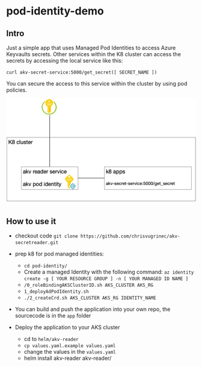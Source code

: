 # pod-identity-demo

## Intro

Just a simple app that uses Managed Pod Identities to access Azure Keyvaults secrets. 
Other services within the K8 cluster can access the secrets by accessing the local service like this:

```
curl akv-secret-service:5000/get_secret([ SECRET_NAME ])
```

You can secure the access to this service within the cluster by using pod policies.

![Image of pod ID](https://raw.githubusercontent.com/chrisvugrinec/akv-secretreader/master/images/akv-reader.png)


## How to use it

- checkout code `git clone https://github.com/chrisvugrinec/akv-secretreader.git`
- prep k8 for pod managed identities:
  
  - `cd pod-identity/`
  - Create a managed Identity with the following command: `az identity create -g [ YOUR RESOURCE GROUP ] -n [ YOUR MANAGED ID NAME ]`
  - `/0_roleBindingAKSClusterID.sh AKS_CLUSTER AKS_RG`
  - `1_deployAdPodIdentity.sh`
  - `./2_createCrd.sh AKS_CLUSTER AKS_RG IDENTITY_NAME`

- You can build and push the application into your own repo, the sourcecode is in the `app` folder

- Deploy the application to your AKS cluster

  - cd to `helm/akv-reader`
  - `cp values.yaml.example values.yaml`
  - change the values in the `values.yaml`
  - helm install akv-reader akv-reader/


